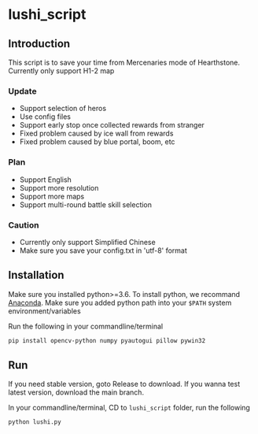 # lushi_script


## Introduction
This script is to save your time from Mercenaries mode of Hearthstone.
Currently only support H1-2 map

### Update
* Support selection of heros
* Use config files
* Support early stop once collected rewards from stranger
* Fixed problem caused by ice wall from rewards
* Fixed problem caused by blue portal, boom, etc

### Plan
* Support English
* Support more resolution
* Support more maps
* Support multi-round battle skill selection

### Caution
- Currently only support Simplified Chinese
- Make sure you save your config.txt in 'utf-8' format

## Installation

Make sure you installed python>=3.6.
To install python, we recommand [Anaconda](https://www.anaconda.com/products/individual#windows).
Make sure you added python path into your ```$PATH``` system environment/variables

Run the following in your commandline/terminal
```bash
pip install opencv-python numpy pyautogui pillow pywin32
```

## Run
If you need stable version, goto Release to download.
If you wanna test latest version, download the main branch.

In your commandline/terminal, CD to ```lushi_script``` folder,  run the following
```bash
python lushi.py 
```
